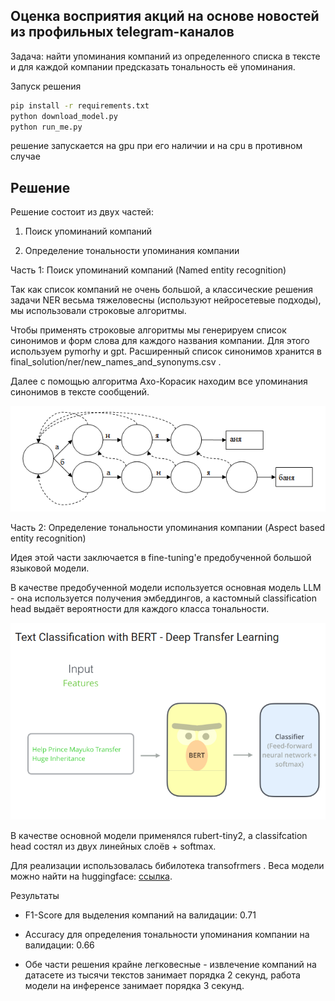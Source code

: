 ## Оценка восприятия акций на основе новостей из профильных telegram-каналов

Задача: найти упоминания компаний из определенного списка в тексте и для каждой компании предсказать тональность её упоминания.

Запуск решения

```bash
pip install -r requirements.txt
python download_model.py
python run_me.py
```

решение запускается на gpu при его наличии и на cpu в противном случае

## Решение ##
Решение состоит из двух частей: 

1) Поиск упоминаний компаний

2) Определение тональности упоминания компании

Часть 1: Поиск упоминаний компаний (Named entity recognition)

Так как список компаний не очень большой, а классические решения задачи NER весьма тяжеловесны (используют нейросетевые подходы), мы использовали строковые алгоритмы.

Чтобы применять строковые алгоритмы мы генерируем список синонимов и форм слова для каждого названия компании. Для этого используем 
pymorhy
 и gpt. Расширенный список синонимов хранится в 
final_solution/ner/new_names_and_synonyms.csv
.

Далее с помощью алгоритма Ахо-Корасик находим все упоминания синонимов в тексте сообщений.

![alt text](images/image.png)

Часть 2: Определение тональности упоминания компании (Aspect based entity recognition)

Идея этой части заключается в fine-tuning'e предобученной большой языковой модели.

В качестве предобученной модели используется основная модель LLM - она используется получения эмбеддингов, а кастомный classification head выдаёт вероятности для каждого класса тональности.

![alt text](images/image-2.png)

В качестве основной модели применялся rubert-tiny2, а classifcation head состял из двух линейных слоёв + softmax.

Для реализации использовалась бибилотека 
transofrmers
. Веса модели можно найти на huggingface: [ссылка](huggingface.co/ganjubas2008/absa-rubert-tiny).

Результаты

* F1-Score для выделения компаний на валидации: 0.71

* Accuracy для определения тональности упоминания компании на валидации: 0.66

* Обе части решения крайне легковесные - извлечение компаний на датасете из тысячи текстов занимает порядка 2 секунд, работа модели на инференсе занимает порядка 3 секунд.